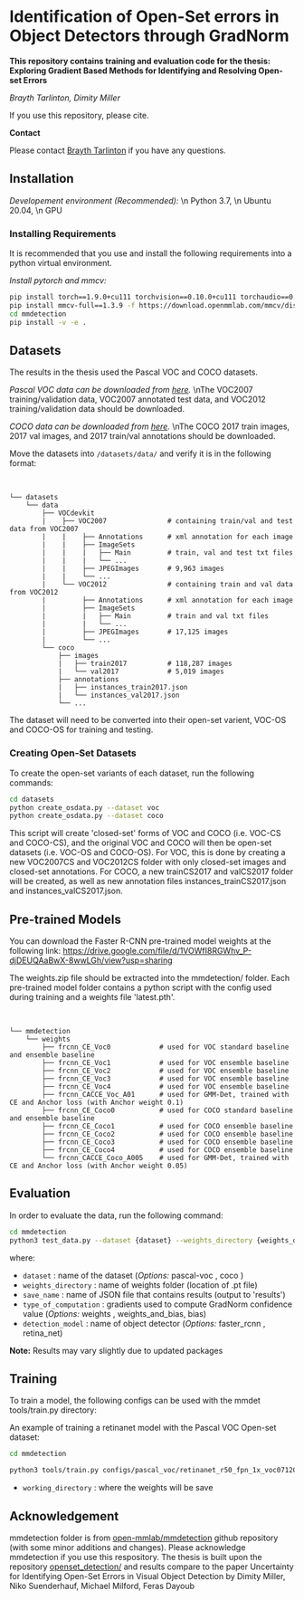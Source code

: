 # Identification of Open-Set errors in Object Detectors through GradNorm

**This repository contains training and evaluation code for the thesis:
Exploring Gradient Based Methods for Identifying and Resolving Open-set
Errors**

*Brayth Tarlinton, Dimity Miller*

If you use this repository, please cite. 

**Contact**

Please contact [Brayth Tarlinton](braytarlinton@gmail.com) if you have any questions.

## Installation
*Developement environment (Recommended):*
\n   Python 3.7,
\n   Ubuntu 20.04,
\n   GPU

 
### Installing Requirements 
It is recommended that you use and install the following requirements into a python virtual environment.

*Install pytorch and mmcv:*

```bash
pip install torch==1.9.0+cu111 torchvision==0.10.0+cu111 torchaudio==0.9.0 -f https://download.pytorch.org/whl/torch_stable.html
pip install mmcv-full==1.3.9 -f https://download.openmmlab.com/mmcv/dist/cu111/torch1.9.0/index.html
cd mmdetection
pip install -v -e .

```

## Datasets
The results in the thesis used the Pascal VOC and COCO datasets.

*Pascal VOC data can be downloaded from [here](http://host.robots.ox.ac.uk/pascal/VOC/).*
\nThe VOC2007 training/validation data, VOC2007 annotated test data, and VOC2012 training/validation data should be downloaded.

*COCO data can be downloaded from [here](https://cocodataset.org/#download).*
\nThe COCO 2017 train images, 2017 val images, and 2017 train/val annotations should be downloaded.

Move the datasets into `/datasets/data/` and verify it is in the following format:

 <br>
 
    └── datasets
        └── data
            ├── VOCdevkit
            |    ├── VOC2007               # containing train/val and test data from VOC2007
            |    |    ├── Annotations      # xml annotation for each image
            |    |    ├── ImageSets
            |    |    |   ├── Main         # train, val and test txt files
            |    |    |   └── ... 
            |    |    ├── JPEGImages       # 9,963 images
            |    |    └── ...                 
            |    └── VOC2012               # containing train and val data from VOC2012
            |         ├── Annotations      # xml annotation for each image
            |         ├── ImageSets
            |         |   ├── Main         # train and val txt files
            |         |   └── ... 
            |         ├── JPEGImages       # 17,125 images
            |         └── ...     
            └── coco
                ├── images
                |   ├── train2017          # 118,287 images
                |   └── val2017            # 5,019 images
                ├── annotations
                |   ├── instances_train2017.json 
                |   └── instances_val2017.json
                └── ... 

The dataset will need to be converted into their open-set varient, VOC-OS and COCO-OS for training and testing.

### Creating Open-Set Datasets
To create the open-set variants of each dataset, run the following commands:

```bash
cd datasets
python create_osdata.py --dataset voc
python create_osdata.py --dataset coco
```

This script will create 'closed-set' forms of VOC and COCO (i.e. VOC-CS and COCO-CS), and the original VOC and COCO will then be open-set datasets (i.e. VOC-OS and COCO-OS). For VOC, this is done by creating a new VOC2007CS and VOC2012CS folder with only closed-set images and closed-set annotations. For COCO, a new trainCS2017 and valCS2017 folder will be created, as well as new annotation files instances_trainCS2017.json and instances_valCS2017.json.                

## Pre-trained Models
You can download the Faster R-CNN pre-trained model weights at the following link: https://drive.google.com/file/d/1VOWfI8RGWhv_P-djDEUQAaBwX-8wwLGh/view?usp=sharing

The weights.zip file should be extracted into the mmdetection/ folder. Each pre-trained model folder contains a python script with the config used during training and a weights file 'latest.pth'.

<br>
 
    └── mmdetection
        └── weights
            ├── frcnn_CE_Voc0            # used for VOC standard baseline and ensemble baseline
            ├── frcnn_CE_Voc1            # used for VOC ensemble baseline
            ├── frcnn_CE_Voc2            # used for VOC ensemble baseline
            ├── frcnn_CE_Voc3            # used for VOC ensemble baseline
            ├── frcnn_CE_Voc4            # used for VOC ensemble baseline
            ├── frcnn_CACCE_Voc_A01      # used for GMM-Det, trained with CE and Anchor loss (with Anchor weight 0.1)
            ├── frcnn_CE_Coco0           # used for COCO standard baseline and ensemble baseline
            ├── frcnn_CE_Coco1           # used for COCO ensemble baseline
            ├── frcnn_CE_Coco2           # used for COCO ensemble baseline
            ├── frcnn_CE_Coco3           # used for COCO ensemble baseline
            ├── frcnn_CE_Coco4           # used for COCO ensemble baseline
            └── frcnn_CACCE_Coco_A005    # used for GMM-Det, trained with CE and Anchor loss (with Anchor weight 0.05)

## Evaluation
In order to evaluate the data, run the following command:

```bash
cd mmdetection
python3 test_data.py --dataset {dataset} --weights_directory {weights_directory} --save_name {save_name} --GradNorm {type_of_computation} --model {detection_model}
```
where:
* `dataset` : name of the dataset (*Options:* pascal-voc , coco )
* `weights_directory` : name of weights folder (location of .pt file)
* `save_name` : name of JSON file that contains results (output to 'results')
* `type_of_computation` : gradients used to compute GradNorm confidence value (*Options:* weights , weights_and_bias, bias)
* `detection_model` : name of object detector (*Options:* faster_rcnn , retina_net)

**Note:** Results may vary slightly due to updated packages 

## Training 
To train a model, the following configs can be used with the mmdet tools/train.py directory:

An example of training a retinanet model with the Pascal VOC Open-set dataset:

```bash
cd mmdetection

python3 tools/train.py configs/pascal_voc/retinanet_r50_fpn_1x_voc0712OS.py --gpus 1 --work-dir {working_directory}

```
* `working_directory` : where the weights will be save 

## Acknowledgement
mmdetection folder is from [open-mmlab/mmdetection](https://github.com/open-mmlab/mmdetection) github repository (with some minor additions and changes). Please acknowledge mmdetection if you use this respository.
The thesis is built upon the repository [openset_detection/](https://github.com/dimitymiller/openset_detection/) and results compare to the paper Uncertainty for Identifying Open-Set Errors in Visual Object Detection
by Dimity Miller, Niko Suenderhauf, Michael Milford, Feras Dayoub
